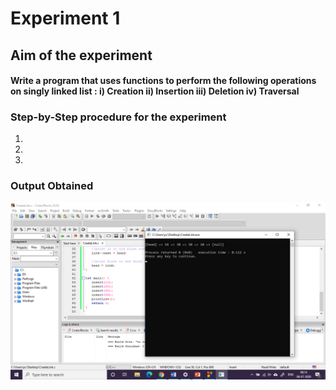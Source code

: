 #   Experiment 1
## Aim of the experiment 
#### Write a program that uses functions to perform the following operations on singly linked list : i) Creation ii) Insertion iii) Deletion iv) Traversal

### Step-by-Step procedure for the experiment
1.
2.
3.


### Output Obtained

![Experiment_1_output](output.png)
